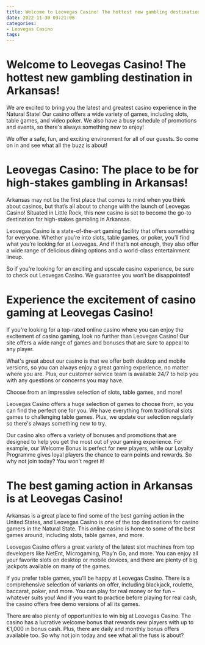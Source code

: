 ```yaml
---
title: Welcome to Leovegas Casino! The hottest new gambling destination in Arkansas!
date: 2022-11-30 03:21:06
categories:
- Leovegas Casino
tags:
---
```



#  Welcome to Leovegas Casino! The hottest new gambling destination in Arkansas!

We are excited to bring you the latest and greatest casino experience in the Natural State! Our casino offers a wide variety of games, including slots, table games, and video poker. We also have a busy schedule of promotions and events, so there's always something new to enjoy!

We offer a safe, fun, and exciting environment for all of our guests. So come on in and see what all the buzz is about!

#  Leovegas Casino: The place to be for high-stakes gambling in Arkansas!

Arkansas may not be the first place that comes to mind when you think about casinos, but that’s all about to change with the launch of Leovegas Casino! Situated in Little Rock, this new casino is set to become the go-to destination for high-stakes gambling in Arkansas.

Leovegas Casino is a state-of-the-art gaming facility that offers something for everyone. Whether you’re into slots, table games, or poker, you’ll find what you’re looking for at Leovegas. And if that’s not enough, they also offer a wide range of delicious dining options and a world-class entertainment lineup.

So if you’re looking for an exciting and upscale casino experience, be sure to check out Leovegas Casino. We guarantee you won’t be disappointed!

#  Experience the excitement of casino gaming at Leovegas Casino!

If you're looking for a top-rated online casino where you can enjoy the excitement of casino gaming, look no further than Leovegas Casino! Our site offers a wide range of games and bonuses that are sure to appeal to any player.

What's great about our casino is that we offer both desktop and mobile versions, so you can always enjoy a great gaming experience, no matter where you are. Plus, our customer service team is available 24/7 to help you with any questions or concerns you may have.

Choose from an impressive selection of slots, table games, and more!

Leovegas Casino offers a huge selection of games to choose from, so you can find the perfect one for you. We have everything from traditional slots games to challenging table games. Plus, we update our selection regularly so there's always something new to try.

Our casino also offers a variety of bonuses and promotions that are designed to help you get the most out of your gaming experience. For example, our Welcome Bonus is perfect for new players, while our Loyalty Programme gives loyal players the chance to earn points and rewards. So why not join today? You won't regret it!

#  The best gaming action in Arkansas is at Leovegas Casino!

Arkansas is a great place to find some of the best gaming action in the United States, and Leovegas Casino is one of the top destinations for casino gamers in the Natural State. This online casino is home to some of the best games around, including slots, table games, and more.

Leovegas Casino offers a great variety of the latest slot machines from top developers like NetEnt, Microgaming, Play’n Go, and more. You can enjoy all your favorite slots on desktop or mobile devices, and there are plenty of big jackpots available on many of the games.

If you prefer table games, you’ll be happy at Leovegas Casino. There is a comprehensive selection of variants on offer, including blackjack, roulette, baccarat, poker, and more. You can play for real money or for fun – whatever suits you! And if you want to practice before playing for real cash, the casino offers free demo versions of all its games.

There are also plenty of opportunities to win big at Leovegas Casino. The casino has a lucrative welcome bonus that rewards new players with up to €1,000 in bonus cash. Plus, there are daily and monthly bonus offers available too. So why not join today and see what all the fuss is about?
